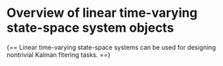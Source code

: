 
# Overview of linear time-varying state-space system objects

{==
Linear time-varying state-space systems can be used for designing
nontrivial Kalman fitering tasks.
==}


